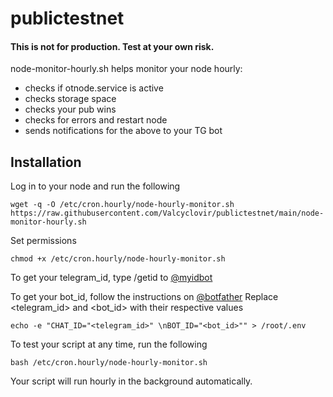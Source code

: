 # publictestnet

#### This is not for production. Test at your own risk.

node-monitor-hourly.sh helps monitor your node hourly: 
- checks if otnode.service is active
- checks storage space
- checks your pub wins
- checks for errors and restart node
- sends notifications for the above to your TG bot

## Installation
Log in to your node and run the following
```
wget -q -O /etc/cron.hourly/node-hourly-monitor.sh https://raw.githubusercontent.com/Valcyclovir/publictestnet/main/node-monitor-hourly.sh 
```
Set permissions
```
chmod +x /etc/cron.hourly/node-hourly-monitor.sh
```
To get your telegram_id, type /getid to [@myidbot](https://t.me/myidbot)

To get your bot_id, follow the instructions on [@botfather](https://t.me/botfather)
Replace <telegram_id> and <bot_id> with their respective values
```
echo -e "CHAT_ID="<telegram_id>" \nBOT_ID="<bot_id>"" > /root/.env
```
To test your script at any time, run the following
```
bash /etc/cron.hourly/node-hourly-monitor.sh
```
Your script will run hourly in the background automatically.
